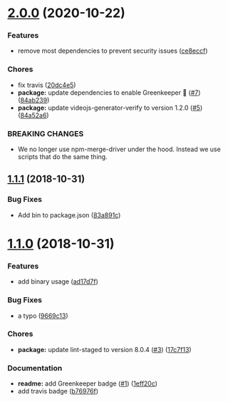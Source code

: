 <a name="2.0.0"></a>
# [2.0.0](https://github.com/brandonocasey/npm-merge-driver-install/compare/v1.1.1...v2.0.0) (2020-10-22)

### Features

* remove most dependencies to prevent security issues ([ce8eccf](https://github.com/brandonocasey/npm-merge-driver-install/commit/ce8eccf))

### Chores

* fix travis ([20dc4e5](https://github.com/brandonocasey/npm-merge-driver-install/commit/20dc4e5))
* **package:** update dependencies to enable Greenkeeper 🌴 ([#7](https://github.com/brandonocasey/npm-merge-driver-install/issues/7)) ([84ab239](https://github.com/brandonocasey/npm-merge-driver-install/commit/84ab239))
* **package:** update videojs-generator-verify to version 1.2.0 ([#5](https://github.com/brandonocasey/npm-merge-driver-install/issues/5)) ([84a52a6](https://github.com/brandonocasey/npm-merge-driver-install/commit/84a52a6))


### BREAKING CHANGES

* We no longer use npm-merge-driver under the hood.
Instead we use scripts that do the same thing.

<a name="1.1.1"></a>
## [1.1.1](https://github.com/brandonocasey/npm-merge-driver-install/compare/v1.1.0...v1.1.1) (2018-10-31)

### Bug Fixes

* Add bin to package.json ([83a891c](https://github.com/brandonocasey/npm-merge-driver-install/commit/83a891c))

<a name="1.1.0"></a>
# [1.1.0](https://github.com/brandonocasey/npm-merge-driver-install/compare/v1.0.0...v1.1.0) (2018-10-31)

### Features

* add binary usage ([ad17d7f](https://github.com/brandonocasey/npm-merge-driver-install/commit/ad17d7f))

### Bug Fixes

* a typo ([9669c13](https://github.com/brandonocasey/npm-merge-driver-install/commit/9669c13))

### Chores

* **package:** update lint-staged to version 8.0.4 ([#3](https://github.com/brandonocasey/npm-merge-driver-install/issues/3)) ([17c7f13](https://github.com/brandonocasey/npm-merge-driver-install/commit/17c7f13))

### Documentation

* **readme:** add Greenkeeper badge ([#1](https://github.com/brandonocasey/npm-merge-driver-install/issues/1)) ([1eff20c](https://github.com/brandonocasey/npm-merge-driver-install/commit/1eff20c))
* add travis badge ([b76976f](https://github.com/brandonocasey/npm-merge-driver-install/commit/b76976f))

